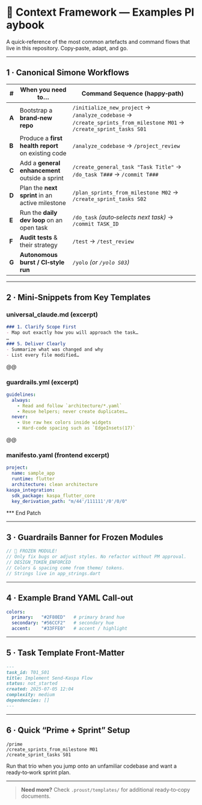 # 📓 Context Framework — Examples Playbook
A quick‑reference of the most common artefacts and command flows that live in this repository.
Copy‑paste, adapt, and go.

---

## 1 · Canonical Simone Workflows

| #     | When you need to…                                  | Command Sequence (happy‑path)                                                                                       |
| ----- | -------------------------------------------------- | ------------------------------------------------------------------------------------------------------------------- |
| **A** | Bootstrap a **brand‑new repo**                     | `/initialize_new_project` → `/analyze_codebase` → `/create_sprints_from_milestone M01` → `/create_sprint_tasks S01` |
| **B** | Produce a **first health report** on existing code | `/analyze_codebase` → `/project_review`                                                                             |
| **C** | Add a **general enhancement** outside a sprint     | `/create_general_task "Task Title"` → `/do_task T###` → `/commit T###`                                              |
| **D** | Plan the **next sprint** in an active milestone    | `/plan_sprints_from_milestone M02` → `/create_sprint_tasks S02`                                                     |
| **E** | Run the **daily dev loop** on an open task         | `/do_task` *(auto‑selects next task)* → `/commit TASK_ID`                                                           |
| **F** | **Audit tests** & their strategy                   | `/test` → `/test_review`                                                                                            |
| **G** | **Autonomous burst / CI‑style run**                | `/yolo` *(or `/yolo S03`)*                                                                                          |

---

## 2 · Mini‑Snippets from Key Templates

### universal_claude.md (excerpt)

```markdown
### 1. Clarify Scope First
- Map out exactly how you will approach the task…
…
### 5. Deliver Clearly
- Summarize what was changed and why
- List every file modified…
```
@@

### guardrails.yml (excerpt)

```yaml
guidelines:
  always:
    - Read and follow `architecture/*.yaml`
    - Reuse helpers; never create duplicates…
  never:
    - Use raw hex colors inside widgets
    - Hard‑code spacing such as `EdgeInsets(17)`
```
@@

### manifesto.yaml (frontend excerpt)

```yaml
project:
  name: sample_app
  runtime: flutter
  architecture: clean architecture
kaspa_integration:
  sdk_package: kaspa_flutter_core
  key_derivation_path: "m/44'/111111'/0'/0/0"
```
*** End Patch

---

## 3 · Guardrails Banner for Frozen Modules

```dart
// 🚫 FROZEN MODULE!
// Only fix bugs or adjust styles. No refactor without PM approval.
// DESIGN_TOKEN_ENFORCED
// Colors & spacing come from theme/ tokens.
// Strings live in app_strings.dart
```

---

## 4 · Example Brand YAML Call‑out

```yaml
colors:
  primary:   "#2F80ED"   # primary brand hue
  secondary: "#56CCF2"   # secondary hue
  accent:    "#33FFE0"   # accent / highlight
```

---

## 5 · Task Template Front‑Matter

```markdown
---
task_id: T01_S01
title: Implement Send‑Kaspa Flow
status: not_started
created: 2025‑07‑05 12:04
complexity: medium
dependencies: []
---
```

---

## 6 · Quick “Prime + Sprint” Setup

```text
/prime
/create_sprints_from_milestone M01
/create_sprint_tasks S01
```

Run that trio when you jump onto an unfamiliar codebase and want a ready‑to‑work sprint plan.

---

> **Need more?**
> Check `.proust/templates/` for additional ready‑to‑copy documents.